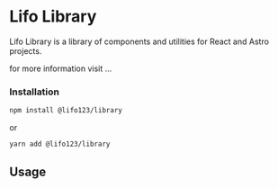 # Lifo Library
Lifo Library is a library of components and utilities for React and Astro projects.

for more information visit ...


### Installation

```bash
npm install @lifo123/library
```

or

```bash
yarn add @lifo123/library
```

## Usage